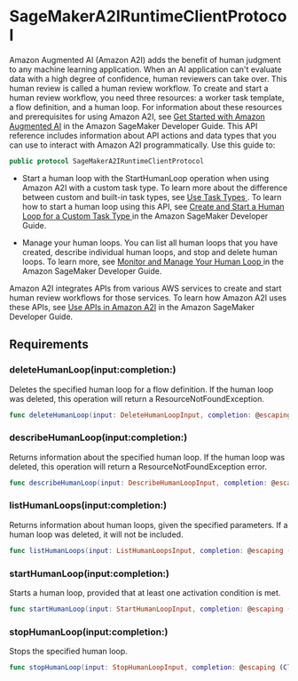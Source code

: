 # SageMakerA2IRuntimeClientProtocol

Amazon Augmented AI (Amazon A2I) adds the benefit of human judgment to any machine learning application. When an AI application can't evaluate data with a high degree of confidence, human reviewers can take over. This human review is called a human review workflow. To create and start a human review workflow, you need three resources: a worker task template, a flow definition, and a human loop. For information about these resources and prerequisites for using Amazon A2I, see [Get Started with Amazon Augmented AI](https://docs.aws.amazon.com/sagemaker/latest/dg/a2i-getting-started.html) in the Amazon SageMaker Developer Guide. This API reference includes information about API actions and data types that you can use to interact with Amazon A2I programmatically. Use this guide to:

``` swift
public protocol SageMakerA2IRuntimeClientProtocol 
```

  - Start a human loop with the StartHumanLoop operation when using Amazon A2I with a custom task type. To learn more about the difference between custom and built-in task types, see [Use Task Types ](https://docs.aws.amazon.com/sagemaker/latest/dg/a2i-task-types-general.html). To learn how to start a human loop using this API, see [Create and Start a Human Loop for a Custom Task Type ](https://docs.aws.amazon.com/sagemaker/latest/dg/a2i-start-human-loop.html#a2i-instructions-starthumanloop) in the Amazon SageMaker Developer Guide.

  - Manage your human loops. You can list all human loops that you have created, describe individual human loops, and stop and delete human loops. To learn more, see [Monitor and Manage Your Human Loop ](https://docs.aws.amazon.com/sagemaker/latest/dg/a2i-monitor-humanloop-results.html) in the Amazon SageMaker Developer Guide.

Amazon A2I integrates APIs from various AWS services to create and start human review workflows for those services. To learn how Amazon A2I uses these APIs, see [Use APIs in Amazon A2I](https://docs.aws.amazon.com/sagemaker/latest/dg/a2i-api-references.html) in the Amazon SageMaker Developer Guide.

## Requirements

### deleteHumanLoop(input:completion:)

Deletes the specified human loop for a flow definition. If the human loop was deleted, this operation will return a ResourceNotFoundException.

``` swift
func deleteHumanLoop(input: DeleteHumanLoopInput, completion: @escaping (ClientRuntime.SdkResult<DeleteHumanLoopOutputResponse, DeleteHumanLoopOutputError>) -> Void)
```

### describeHumanLoop(input:completion:)

Returns information about the specified human loop. If the human loop was deleted, this operation will return a ResourceNotFoundException error.

``` swift
func describeHumanLoop(input: DescribeHumanLoopInput, completion: @escaping (ClientRuntime.SdkResult<DescribeHumanLoopOutputResponse, DescribeHumanLoopOutputError>) -> Void)
```

### listHumanLoops(input:completion:)

Returns information about human loops, given the specified parameters. If a human loop was deleted, it will not be included.

``` swift
func listHumanLoops(input: ListHumanLoopsInput, completion: @escaping (ClientRuntime.SdkResult<ListHumanLoopsOutputResponse, ListHumanLoopsOutputError>) -> Void)
```

### startHumanLoop(input:completion:)

Starts a human loop, provided that at least one activation condition is met.

``` swift
func startHumanLoop(input: StartHumanLoopInput, completion: @escaping (ClientRuntime.SdkResult<StartHumanLoopOutputResponse, StartHumanLoopOutputError>) -> Void)
```

### stopHumanLoop(input:completion:)

Stops the specified human loop.

``` swift
func stopHumanLoop(input: StopHumanLoopInput, completion: @escaping (ClientRuntime.SdkResult<StopHumanLoopOutputResponse, StopHumanLoopOutputError>) -> Void)
```
